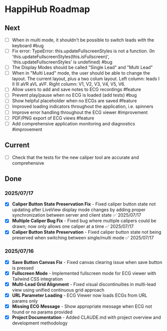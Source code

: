 # HappiHub Roadmap

## Next

- [ ] When in multi mode, it shouldn't be possible to switch leads with the keyboard #bug
- [ ] Fix error: TypeError: this.updateFullscreenStyles is not a function. (In 'this.updateFullscreenStyles(this.isFullscreen)', 'this.updateFullscreenStyles' is undefined) #bug
- [ ] The Display Modes should be called "Single Lead" and "Multi Lead"
- [ ] When in "Multi Lead" mode, the user should be able to change the layout. The current layout, plus a two colum layout. Left column: leads I II III aVR aVL aVF. Right column: V1, V2, V3, V4, V5, V6.
- [ ] Allow users to add and save notes to ECG recordings #feature
- [ ] Prevent play/pause when no ECG is loaded (add tests) #bug
- [ ] Show helpful placeholder when no ECGs are saved #feature
- [ ] Improved loading indicators throughout the application, i.e. spinners
- [ ] Improve error handling throughout the ECG viewer #improvement
- [ ] PDF/PNG export of ECG views #feature
- [ ] Add comprehensive application monitoring and diagnostics #improvement

## Current

- [ ] Check that the tests for the new caliper tool are accurate and comprehensive

## Done

### 2025/07/17

- [x] **Caliper Button State Preservation Fix** - Fixed caliper button state not updating after LiveView display mode changes by adding proper synchronization between server and client state ✅ 2025/07/17
- [x] **Multiple Caliper Bug Fix** - Fixed bug where multiple calipers could be drawn; now only allows one caliper at a time ✅ 2025/07/17
- [x] **Caliper Button State Preservation** - Fixed caliper button state not being preserved when switching between single/multi mode ✅ 2025/07/17

### 2025/07/16

- [x] **Save Button Canvas Fix** - Fixed canvas clearing issue when save button is pressed
- [x] **Fullscreen Mode** - Implemented fullscreen mode for ECG viewer with Tailwind CSS integration
- [x] **Multi-Lead Grid Alignment** - Fixed visual discontinuities in multi-lead view using unified continuous grid approach
- [x] **URL Parameter Loading** - ECG Viewer now loads ECGs from URL params only
- [x] **Missing ECG Message** - Show appropriate message when ECG not found or no params provided
- [x] **Project Documentation** - Added CLAUDE.md with project overview and development methodology

